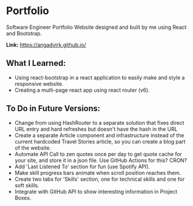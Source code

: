 # Portfolio
Software Engineer Portfolio Website designed and built by me using React and Bootstrap.

**Link:** https://angadvirk.github.io/

## What I Learned:
* Using react-bootstrap in a react application to easily make and style a responsive website.
* Creating a multi-page react app using react router (v6).

## To Do in Future Versions:
* Change from using HashRouter to a separate solution that fixes direct URL entry and hard refreshes but doesn't have the hash in the URL
* Create a separate Article component and infrastructure instead of the current hardcoded Travel Stories article, so you can create a blog part of the website. 
* Automate API Call to zen quotes once per day to get quote cache for your site, and store it in a json file. Use GitHub Actions for this? CRON?
* Add 'Last Listened To' section for fun (use Spotify API).
* Make skill progress bars animate when scroll position reaches them.
* Create two tabs for 'Skills' section, one for technical skills and one for soft skills.
* Integrate with GitHub API to show interesting information in Project Boxes.
